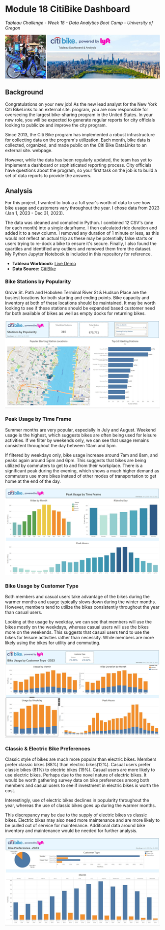# Module 18 CitiBike Dashboard
*Tableau Challenge - Week 18 - Data Analytics Boot Camp - University of Oregon*

![CitiBike Dashboard](images/project_banner.jpg)


## Background
Congratulations on your new job! As the new lead analyst for the New York Citi BikeLinks to an external site. program, you are now responsible for overseeing the largest bike-sharing program in the United States. In your new role, you will be expected to generate regular reports for city officials looking to publicize and improve the city program.

Since 2013, the Citi Bike program has implemented a robust infrastructure for collecting data on the program's utilization. Each month, bike data is collected, organized, and made public on the Citi Bike DataLinks to an external site. webpage.

However, while the data has been regularly updated, the team has yet to implement a dashboard or sophisticated reporting process. City officials have questions about the program, so your first task on the job is to build a set of data reports to provide the answers.

## Analysis
For this project, I wanted to look a a full year's worth of data to see how bike usage and customers vary throughout the year.  I chose data from 2023 (Jan 1, 2023 - Dec 31, 2023).  

The data was cleaned and compiled in Python.  I combined 12 CSV's (one for each month) into a single dataframe.  I then calculated ride duration and added it to a new column.  I  removed any duration of 1 minute or less, as this would not reflect an actual trip as these may be potentially false starts or users trying to re-dock a bike to ensure it's secure.  Finally, I also found the quartiles and identified any outliers and removed them from the dataset.  
My Python Jupyter Notebook is included in this repository for reference.

- **Tableau Workbook:**  [Live Demo](https://public.tableau.com/app/profile/travis.cook3766/viz/Module18-CityBike/CitiBikebyLyft)
- **Data Source:**  [CitiBike](https://citibikenyc.com/system-data)


### Bike Stations by Popularity
Grove St. Path and Hoboken Terminal River St & Hudson Place are the busiest locations for both starting and ending points.  Bike capacity and inventory at both of these locations should be maintained.  It may be worth looking to see if these stations should be expanded based customer need for both available of bikes as well as empty docks for returning bikes.

![Bike Stations by Popularity](images/popular-stations.JPG)

### Peak Usage by Time Frame
Summer months are very popular, especially in July and August.  Weekend usage is the highest, which suggests bikes are often being used for leisure activities.  If we filter by weekends only, we can see that usage remains consistent throughout the day between 10am and 5pm.  

If filtered by weekdays only, bike usage increase around 7am and 8am, and peaks again around 5pm and 6pm.  This suggests that bikes are being utilized by commuters to get to and from their workplace.  There is a significant peak during the evening, which shows a much higher demand as commuters use more bikes instead of other modes of transportation to get home at the end of the day.

![](images/peak-usage.JPG)

### Bike Usage by Customer Type
Both members and casual users take advantage of the bikes during the warmer months and usage typically slows down during the winter months.  However, members tend to utilize the bikes consistently throughout the year than casual users.

Looking at the usage by weekday, we can see that members will use the bikes mostly on the weekdays, whereas casual users will use the bikes more on the weekends.  This suggests that casual users tend to use the bikes for leisure activities rather than necessity.  While members are more likely using the bikes for utility and commuting.

![Bike Usage by Customer Type](images/customer-type.JPG)

### Classic & Electric Bike Preferences
Classic style of bikes are much more popular than electric bikes.  Members prefer classic bikes (88%) than electric bikes(12%).  Casual users prefer classic bikes (81%) to electric bikes (19%).  Casual users are more likely to use electric bikes.  Perhaps due to the novel nature of electric bikes.  It would be worth gathering survey data on bike preferences among both members and casual users to see if investment in electric bikes is worth the cost.

Interestingly, use of electric bikes declines in popularity throughout the year, whereas the use of classic bikes goes up during the warmer months.

This discrepancy may be due to the supply of electric bikes vs classic bikes.  Electric bikes may also need more maintenance and are more likely to be pulled out of service for maintenance.  Additional data around bike inventory and maintenance would be needed for further analysis.

![Classic & Electric Bike Preferences](images/bike-preferences.JPG)

